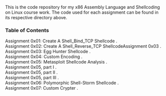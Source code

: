 This is the code repository for my x86 Assembly Language and Shellcoding on Linux course work. The code used for each assignment can be found in its respective directory above.

### Table of Contents

Assignment 0x01: Create A Shell_Bind_TCP Shellcode .   
Assignment 0x02: Create A Shell_Reverse_TCP ShellcodeAssignment 0x03 .   
Assignment 0x03: Egg Hunter Shellcode .   
Assignment 0x04: Custom Encoding .   
Assignment 0x05: Metasploit Shellcode Analysis .   
Assignment 0x05, part I .   
Assignment 0x05, part II .   
Assignment 0x05, part III .   
Assignment 0x06: Polymorphic Shell-Storm Shellcode .   
Assignment 0x07: Custom Crypter .    
